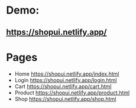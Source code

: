 # Demo:

## https://shopui.netlify.app/

# Pages

- Home https://shopui.netlify.app/index.html
- Login https://shopui.netlify.app/login.html
- Cart https://shopui.netlify.app/cart.html
- Product https://shopui.netlify.app/product.html
- Shop https://shopui.netlify.app/shop.html

